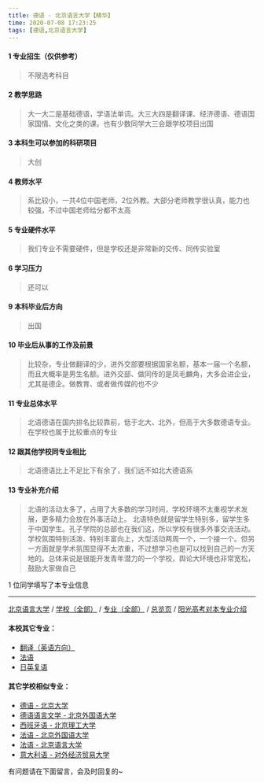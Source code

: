 ```yaml
---
title: 德语 - 北京语言大学【精华】
time: 2020-07-08 17:23:25
tags: [德语,北京语言大学]
---
```

#### 1 专业招生（仅供参考）  
> 不限选考科目 


#### 2 教学思路
> 大一大二是基础德语，学语法单词。大三大四是翻译课、经济德语、德语国家国情、文化之类的课。也有少数同学大三会跟学校项目出国


#### 3 本科生可以参加的科研项目
>  大创


#### 4 教师水平
> 系比较小，一共4位中国老师，2位外教。大部分老师教学很认真，能力也较强，不过中国老师给分都不太高


#### 5 专业硬件水平
> 我们专业不需要硬件，但是学校还是非常新的交传、同传实验室


#### 6 学习压力
> 还可以


#### 9 本科毕业后方向
> 出国


#### 10 毕业后从事的工作及前景
> 比较杂，专业做翻译的少，进外交部要根据国家名额，基本一届一个名额，而且大概率是男生名额。进外交部、做同传的是凤毛麟角，大多会进企业，尤其是德企。做教育、或者做传媒的也不少


#### 11 专业总体水平
> 北语德语在国内排名比较靠前，低于北大、北外，但高于大多数德语专业。在学校也属于比较重点的专业


#### 12 跟其他学校同专业相比
> 北语德语比上不足比下有余了，我们远不如北大德语系


#### 13 专业补充介绍
> 北语的活动太多了，占用了大多数的学习时间，学校环境不太重视学术发展，更多精力会放在外事活动上。
北语特色就是留学生特别多，留学生多于中国学生。孔子学院的总部也在我们这，所以学校有很多外事交流活动。学校氛围特别活泼、特别丰富向上，大型活动两周一个，一个接一个。但另一方面就是学术氛围显得不太浓重，不过想学习也是可以找到自己的一方天地的。总体来说是很能开发青年潜力的一个学校，舆论大环境也非常宽松，鼓励大家做自己

1 位同学填写了本专业信息
***
[北京语言大学](https://univgo.github.io/2020/07/08/北京语言大学) / [学校（全部）](https://univgo.github.io/2020/07/08/3efa6bcca419) / [专业（全部）](https://univgo.github.io/2020/07/08/2d4c6d3552c2) / [总览页](https://univgo.github.io/2020/07/08/445daeb4fa00) / [阳光高考对本专业介绍](http://gaokao.chsi.com.cn/sch/zyk/view.do?schId=73394622&specId=73383491)
#### 本校其它专业：
- [翻译（英语方向）](https://univgo.github.io/2020/07/08/dc7bfdf40376)
- [法语](https://univgo.github.io/2020/07/08/1ca0158bb953)
- [日英复语](https://univgo.github.io/2020/07/08/eb631d6c97eb)

#### 其它学校相似专业：
- [德语 - 北京大学](https://univgo.github.io/2020/07/08/8156427c0203)
- [德语语言文学 - 北京外国语大学](https://univgo.github.io/2020/07/08/fe641906d789)
- [西班牙语 - 北京理工大学](https://univgo.github.io/2020/07/08/e0901a0de766)
- [法语 - 北京外国语大学](https://univgo.github.io/2020/07/08/e666d920c112)
- [法语 - 北京语言大学](https://univgo.github.io/2020/07/08/1ca0158bb953)
- [意大利语 - 对外经济贸易大学](https://univgo.github.io/2020/07/08/08a3917b473c)


有问题请在下面留言，会及时回复的~
